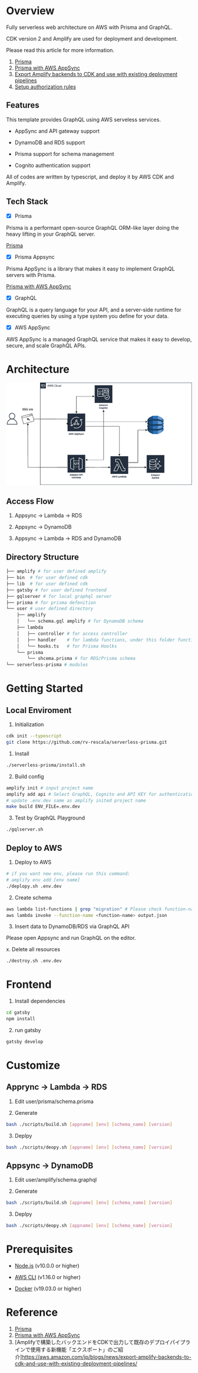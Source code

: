 # Overview

Fully serverless web architecture on AWS with Prisma and GraphQL.

CDK version 2 and Amplify are used for deployment and development.

Please read this article for more information.

1. [Prisma](https://www.prisma.io/)
2. [Prisma with AWS AppSync](https://github.com/maoosi/prisma-appsync)
3. [Export Amplify backends to CDK and use with existing deployment pipelines](https://aws.amazon.com/jp/blogs/mobile/export-amplify-backends-to-cdk-and-use-with-existing-deployment-pipelines/)
4. [Setup authorization rules](https://docs.amplify.aws/cli-legacy/graphql-transformer/auth/)

## Features

This template provides GraphQL using AWS serveless services.

- AppSync and API gateway support

- DynamoDB and RDS support

- Prisma support for schema management

- Cognito authentication support

All of codes are written by typescript, and deploy it by AWS CDK and Amplify.

## Tech Stack

- [x] Prisma

Prisma is a performant open-source GraphQL ORM-like layer doing the heavy lifting in your GraphQL server.

[Prisma](https://www.prisma.io/)


- [x] Prisma Appsync

Prisma AppSync is a library that makes it easy to implement GraphQL servers with Prisma.

[Prisma with AWS AppSync](https://github.com/maoosi/prisma-appsync)

- [x] GraphQL

GraphQL is a query language for your API, and a server-side runtime for executing queries by using a type system you define for your data.

- [x] AWS AppSync

AWS AppSync is a managed GraphQL service that makes it easy to develop, secure, and scale GraphQL APIs.

# Architecture

![Architecture](./docs/arch.png)

## Access Flow

1. Appsync -> Lambda -> RDS

2. Appsync -> DynamoDB

3. Appsync -> Lambda -> RDS and DynamoDB

## Directory Structure

```bash
├── amplify # for user defined amplify
├── bin  # for user defined cdk
├── lib  # for user defined cdk
├── gatsby # for user defined frontend
├── gqlserver # for local graphql server
├── prisma # for prisma defenition
└── user # user defined directory
    ├── amplify
    │   └── schema.gql amplify # for DynamoDB schema
    ├── lambda
    │   ├── controller # for access controller
    │   ├── handler    # for lambda functions, under this folder functions are depolyed automatically
    │   └── hooks.ts   # for Prisma Hoolks
    └── prisma
        └── shcema.prisma # for RDS/Prisma schema
└── serverless-prisma # modules
```

# Getting Started

## Local Enviroment

1. Initialization

```bash
cdk init --typescript
git clone https://github.com/rv-rescala/serverless-prisma.git
```

1. Install

```bash
./serverless-prisma/install.sh
```

2. Build config

```bash
amplify init # input project name
amplify add api # Select GraphQL, Cognito and API KEY for authentication type
# update .env.dev same as amplify inited project name
make build ENV_FILE=.env.dev
```

3. Test by GraphQL Playground

```bash
./gqlserver.sh
```

## Deploy to AWS

1. Deploy to AWS

```bash
# if you want new env, please run this command:
# amplify env add [env name]
./deplopy.sh .env.dev
```

2. Create schema
```bash
aws lambda list-functions | grep "migration" # Please check function-name you deployed to AWS which include "migration"
aws lambda invoke --function-name <function-name> output.json 
```

3. Insert data to DynamoDB/RDS via GraphQL API

Please open Appsync and run GraphQL on the editor.

x. Delete all resources

```bash
./destroy.sh .env.dev
```

# Frontend

1. Install dependencies
```bash
cd gatsby
npm install
```

2. run gatsby
```bash
gatsby develop
```

# Customize

## Apprync -> Lambda -> RDS

1. Edit user/prisma/schema.prisma

2. Generate

```bash
bash ./scripts/build.sh [appname] [env] [schema_name] [version]
```

3. Deplpy

```bash
bash ./scripts/deopy.sh [appname] [env] [schema_name] [version]
```

## Appsync -> DynamoDB

1. Edit user/amplify/schema.graphql

2. Generate

```bash
bash ./scripts/build.sh [appname] [env] [schema_name] [version]
```

3. Deplpy

```bash
bash ./scripts/deopy.sh [appname] [env] [schema_name] [version]
```

# Prerequisites

- [Node.js](https://nodejs.org/en/download/) (v10.0.0 or higher)

- [AWS CLI](https://docs.aws.amazon.com/cli/latest/userguide/cli-chap-install.html) (v1.16.0 or higher)

- [Docker](https://docs.docker.com/get-docker/) (v19.03.0 or higher)


# Reference
1. [Prisma](https://www.prisma.io/)
2. [Prisma with AWS AppSync](https://github.com/maoosi/prisma-appsync)
3. [Amplifyで構築したバックエンドをCDKで出力して既存のデプロイパイプラインで使用する新機能「エクスポート」のご紹介]https://aws.amazon.com/jp/blogs/news/export-amplify-backends-to-cdk-and-use-with-existing-deployment-pipelines/